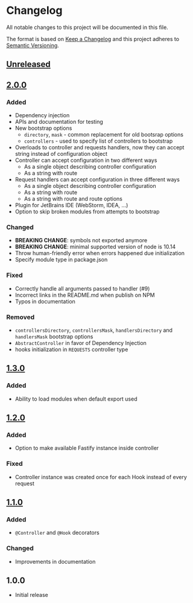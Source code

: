 # Changelog
All notable changes to this project will be documented in this file.

The format is based on [Keep a Changelog](https://keepachangelog.com/en/1.0.0/)
and this project adheres to [Semantic Versioning](https://semver.org/spec/v2.0.0.html).

## [Unreleased]

## [2.0.0]
### Added
- Dependency injection
- APIs and documentation for testing
- New bootstrap options
   - `directory`, `mask` - common replacement for old bootsrap options
   - `controllers` - used to specify list of controllers to bootstrap
- Overloads to controller and requests handlers, now they can accept string instead of configuration object
- Controller can accept configuration in two different ways
   - As a single object describing controller configuration
   - As a string with route
- Request handlers can accept configuration in three different ways
   - As a single object describing controller configuration
   - As a string with route
   - As a string with route and route options
- Plugin for JetBrains IDE (WebStorm, IDEA, ...)
- Option to skip broken modules from attempts to bootstrap

### Changed
- **BREAKING CHANGE**: symbols not exported anymore
- **BREAKING CHANGE**: minimal supported version of node is 10.14
- Throw human-friendly error when errors happened due initialization
- Specify module type in package.json

### Fixed
- Correctly handle all arguments passed to handler (#9)
- Incorrect links in the README.md when publish on NPM
- Typos in documentation

### Removed
- `controllersDirectory`, `controllersMask`, `handlersDirectory` and `handlersMask` bootstrap options
- `AbstractController` in favor of Dependency Injection
- hooks initialization in `REQUESTS` controller type

## [1.3.0]
### Added
- Ability to load modules when default export used

## [1.2.0]
### Added
- Option to make available Fastify instance inside controller

### Fixed
- Controller instance was created once for each Hook instead of every request

## [1.1.0]
### Added
- `@Controller` and `@Hook` decorators

### Changed
- Improvements in documentation

## 1.0.0
- Initial release

[Unreleased]: https://github.com/L2jLiga/fastify-decorators/compare/v2.0.0...HEAD
[2.0.0]: https://github.com/L2jLiga/fastify-decorators/compare/v1.3.0...v2.0.0
[1.3.0]: https://github.com/L2jLiga/fastify-decorators/compare/v1.2.0...v1.3.0
[1.2.0]: https://github.com/L2jLiga/fastify-decorators/compare/v1.1.0...v1.2.0
[1.1.0]: https://github.com/L2jLiga/fastify-decorators/compare/v1.0.0...v1.1.0
